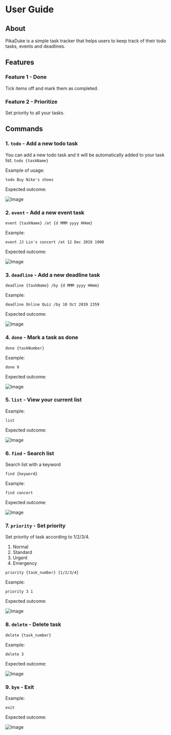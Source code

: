 # User Guide


## About

PikaDuke is a simple task tracker that helps users to keep track of
their todo tasks, events and deadlines.

## Features 


### Feature 1 - Done

Tick items off and mark them as completed.

### Feature 2 - Prioritize 

Set priority to all your tasks.

## Commands

### 1. `todo` - Add a new todo task

You can add a new todo task and 
it will be automatically added to your task list.
`todo {taskName}`


Example of usage: 

`todo Buy Nike's shoes`

Expected outcome:

![Image](https://github.com/zhixianggg/duke/blob/master/docs/images/ug-todo.png)

### 2. `event` - Add a new event task

`event {taskName} /at {d MMM yyyy HHmm}`

Example:

`event JJ Lin's concert /at 12 Dec 2019 1900`

Expected outcome:


![Image](https://github.com/zhixianggg/duke/blob/master/docs/images/ug-event.png)



### 3. `deadline` - Add a new deadline task

`deadline {taskName} /by {d MMM yyyy HHmm}`

Example:

`deadline Online Quiz /by 10 Oct 2019 2359`

Expected outcome:


![Image](https://github.com/zhixianggg/duke/blob/master/docs/images/ug-deadline.png)


### 4. `done` - Mark a task as done 

`done {taskNumber}`

Example:

`done 9`

Expected outcome:


![Image](https://github.com/zhixianggg/duke/blob/master/docs/images/ug-done.png)


### 5. `list` - View your current list

Example:

`list`

Expected outcome:


![Image](https://github.com/zhixianggg/duke/blob/master/docs/images/ug-list.png)


### 6. `find` - Search list

Search list with a keyword

`find {keyword}`

Example:

`find concert`

Expected outcome:


![Image](https://github.com/zhixianggg/duke/blob/master/docs/images/ug-find.png)



### 7. `priority` - Set priority

Set priority of task according to 1/2/3/4.
1. Normal
1. Standard
1. Urgent
1. Emergency

`priority {task_number} {1/2/3/4}`

Example:

`priority 3 1`

Expected outcome:


![Image](https://github.com/zhixianggg/duke/blob/master/docs/images/ug-priority.png)


### 8. `delete` - Delete task

`delete {task_number}`

Example:

`delete 3`

Expected outcome:


![Image](https://github.com/zhixianggg/duke/blob/master/docs/images/ug-delete.png)


### 9. `bye` - Exit

Example:

`exit`

Expected outcome:


![Image](https://github.com/zhixianggg/duke/blob/master/docs/images/ug-bye.png)


